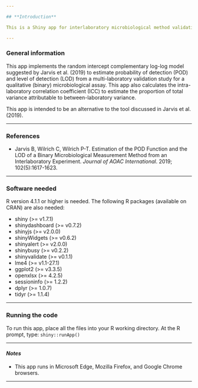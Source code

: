 ```yaml
---

## **Introduction**

This is a Shiny app for interlaboratory microbiological method validation studies. Please <ins>[visit the deployed app](https://multi-lab.galaxytrakr.org/)</ins> to see it in action.

---
```


### **General information**

This app implements the random intercept complementary log-log model suggested by Jarvis et al. (2019) to estimate probability of detection (POD) and level of detection (LOD) from a multi-laboratory validation study for a qualitative (binary) microbiological assay. This app also calculates the intra-laboratory correlation coefficient (ICC) to estimate the proportion of total variance attributable to between-laboratory variance.

This app is intended to be an alternative to the tool discussed in Jarvis et al. (2019).

---

### **References**

- Jarvis B, Wilrich C, Wilrich P-T. Estimation of the POD Function and the LOD of a Binary Microbiological Measurement Method from an Interlaboratory Experiment. *Journal of AOAC International*. 2019; 102(5):1617-1623.

---

### **Software needed**

R version 4.1.1 or higher is needed. The following R packages (available on CRAN) are also needed:

- shiny (>= v1.7.1)
- shinydashboard (>= v0.7.2)
- shinyjs (>= v2.0.0)
- shinyWidgets (>= v0.6.2)
- shinyalert (>= v2.0.0)
- shinybusy (>= v0.2.2)
- shinyvalidate (>= v0.1.1)
- lme4 (>= v1.1-27.1)
- ggplot2 (>= v3.3.5)
- openxlsx (>= 4.2.5)
- sessioninfo (>= 1.2.2)
- dplyr (>= 1.0.7)
- tidyr (>= 1.1.4)

---

### **Running the code**

To run this app, place all the files into your R working directory. At the R prompt, type:
`shiny::runApp()`

---

#### *Notes*

* This app runs in Microsoft Edge, Mozilla Firefox, and Google Chrome browsers.

---
